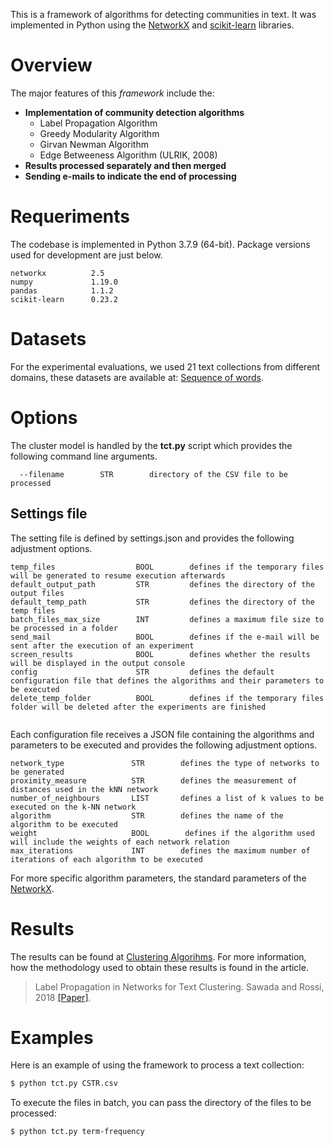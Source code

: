This is a framework of algorithms for detecting communities in text. It was implemented in Python using the [NetworkX](https://networkx.github.io/) and [scikit-learn](https://scikit-learn.org/) libraries.

# Overview
The major features of this *framework* include the:

* **Implementation of community detection algorithms**
  * Label Propagation Algorithm
  * Greedy Modularity Algorithm
  * Girvan Newman Algorithm
  * Edge Betweeness Algorithm (ULRIK, 2008)
* **Results processed separately and then merged**
* **Sending e-mails to indicate the end of processing**

# Requeriments

The codebase is implemented in Python 3.7.9 (64-bit). Package versions used for development are just below.
```
networkx          2.5
numpy             1.19.0
pandas            1.1.2
scikit-learn      0.23.2
```

# Datasets
For the experimental evaluations, we used 21 text collections from different domains, these datasets are available at: [Sequence of words](https://github.com/ragero/text-collections/tree/master/Sequence_of_words_CSV).

# Options
The cluster model is handled by the **tct.py** script which provides the following command line arguments.

```
  --filename        STR        directory of the CSV file to be processed       
```

## Settings file

The setting file is defined by settings.json and provides the following adjustment options.

```
temp_files                  BOOL        defines if the temporary files will be generated to resume execution afterwards
default_output_path         STR         defines the directory of the output files
default_temp_path           STR         defines the directory of the temp files
batch_files_max_size        INT         defines a maximum file size to be processed in a folder
send_mail                   BOOL        defines if the e-mail will be sent after the execution of an experiment
screen_results              BOOL        defines whether the results will be displayed in the output console
config                      STR         defines the default configuration file that defines the algorithms and their parameters to be executed
delete_temp_folder          BOOL        defines if the temporary files folder will be deleted after the experiments are finished
     
```

Each configuration file receives a JSON file containing the algorithms and parameters to be executed and provides the following adjustment options.

```
network_type               STR        defines the type of networks to be generated
proximity_measure          STR        defines the measurement of distances used in the kNN network
number_of_neighbours       LIST       defines a list of k values to be executed on the k-NN network
algorithm                  STR        defines the name of the algorithm to be executed
weight                     BOOL        defines if the algorithm used will include the weights of each network relation
max_iterations             INT        defines the maximum number of iterations of each algorithm to be executed
```
For more specific algorithm parameters, the standard parameters of the [NetworkX](https://networkx.github.io/).

# Results

The results can be found at [Clustering Algorihms](https://nyvemm.github.io/results_clustering_algorithm_network/csv/table.html). For more information, how the methodology used to obtain these results is found in the article.

> Label Propagation in Networks for Text Clustering. Sawada and Rossi, 2018 [[Paper]](https://nyvemm.github.io/results_clustering_algorithm_network).

# Examples

Here is an example of using the framework to process a text collection:

```sh
$ python tct.py CSTR.csv
```

To execute the files in batch, you can pass the directory of the files to be processed:

```sh
$ python tct.py term-frequency
```
